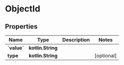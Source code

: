 
# ObjectId

## Properties
Name | Type | Description | Notes
------------ | ------------- | ------------- | -------------
**&#x60;value&#x60;** | **kotlin.String** |  | 
**type** | **kotlin.String** |  |  [optional]



